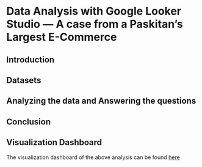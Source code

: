 # Data Analysis with Google Looker Studio — A case from a Paskitan’s Largest E-Commerce

## Introduction

## Datasets

## Analyzing the data and Answering the questions

## Conclusion

## Visualization Dashboard
The visualization dashboard of the above analysis can be found [here](https://lookerstudio.google.com/reporting/6d1e538c-2b0d-487b-bc9b-f7b4dd6eebd4)
